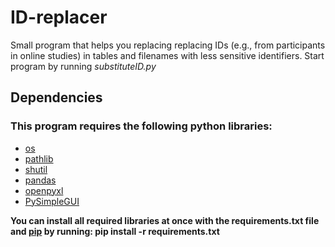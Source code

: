 # ID-replacer
Small program that helps you replacing replacing IDs (e.g., from participants in online studies) in tables and filenames with less sensitive identifiers.
Start program by running *substituteID.py*

## Dependencies
### This program requires the following python libraries:
- [os](https://docs.python.org/3/library/os.html)
- [pathlib](https://docs.python.org/3/library/pathlib.html)
- [shutil](https://docs.python.org/3/library/shutil.html)
- [pandas](https://pandas.pydata.org/docs/)
- [openpyxl](https://openpyxl.readthedocs.io/en/stable/)
- [PySimpleGUI](https://pypi.org/project/PySimpleGUI/)

**You can install all required libraries at once with the requirements.txt file and [pip](https://pip.pypa.io/en/stable/) by running: pip install -r requirements.txt**
